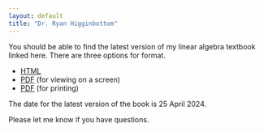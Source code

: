```yaml
---
layout: default
title: "Dr. Ryan Higginbottom"
---
```


You should be able to find the latest version of my linear algebra textbook linked here. There are three options for format.
* [HTML](https://rhigginbottom.github.io/labook/)
* [PDF](la-book-screen.pdf) (for viewing on a screen)
* [PDF](la-book-print.pdf) (for printing)

The date for the latest version of the book is 25 April 2024.

Please let me know if you have questions.
